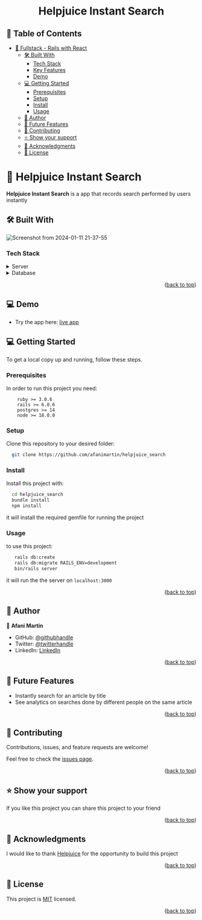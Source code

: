 <a name="readme-top"></a>

<div align="center">

  <h1><b>Helpjuice Instant Search</b></h1>

</div>

<!-- TABLE OF CONTENTS -->

## 📗 Table of Contents

- [📖 Fullstack - Rails with React ](#-hello-rails-backend-)
  - [🛠 Built With ](#-built-with-)
    - [Tech Stack ](#tech-stack-)
    - [Key Features ](#key-features-)
    - [Demo](#demo)
  - [💻 Getting Started ](#-getting-started-)
    - [Prerequisites](#prerequisites)
    - [Setup](#setup)
    - [Install](#install)
    - [Usage](#usage)
  - [👥 Author ](#-author-)
  - [🔭 Future Features ](#-future-features-)
  - [🤝 Contributing ](#-contributing-)
  - [⭐️ Show your support ](#️-show-your-support-)
  - [🙏 Acknowledgments ](#-acknowledgments-)
  - [📝 License ](#-license-)

<!-- PROJECT DESCRIPTION -->

# 📖 Helpjuice Instant Search <a name="about-project"></a>

**Helpjuice Instant Search** is a  app that records search performed by users instantly
## 🛠 Built With <a name="built-with"></a>
![Screenshot from 2024-01-11 21-37-55](https://github.com/afanimartin/helpjuice_search/assets/80149314/663c39cd-af32-40c3-9723-2138e348c00c)


### Tech Stack <a name="tech-stack"></a>

<details>
  <summary>Server</summary>
    <li><a href="https://www.ruby-lang.org/en/">Ruby</a></li>
    <li><a href="https://rubyonrails.org/">Rails</a></li>
  <li><a href="https://rubyonrails.org/">Vanillajs</a></li>
</details>
<details>
  <summary>Database</summary>
    <li><a href="https://www.postgresql.org/">Postgres</a></li>
</details>

<p align="right">(<a href="#readme-top">back to top</a>)</p>

<!-- DEMO -->
## 💻 Demo <a name="demo"></a>
- Try the app here: [live app](https://seashell-app-ycqt7.ondigitalocean.app/)

<!-- GETTING STARTED -->

## 💻 Getting Started <a name="getting-started"></a>

To get a local copy up and running, follow these steps.

### Prerequisites

In order to run this project you need:

```
    ruby >= 3.0.6
    rails >= 6.0.6
    postgres >= 14
    node >= 18.0.0
```

### Setup

Clone this repository to your desired folder:

```bash
  git clone https://github.com/afanimartin/helpjuice_search
```

### Install

Install this project with:

```bash
  cd helpjuice_search
  bundle install
  npm install
```

it will install the required gemfile for running the project

### Usage

to use this project:

```bash
   rails db:create
   rails db:migrate RAILS_ENV=development
   bin/rails server
```

it will run the the server on ```localhost:3000```

<!-- ### Test

to run test in these this project:

```ruby
   rspec
```

it will run the all the unit test of these project

 -->


<p align="right">(<a href="#readme-top">back to top</a>)</p>


## 👥 Author <a name="author"></a>

👤 **Afani Martin**

- GitHub: [@githubhandle](https://github.com/afanimartin)
- Twitter: [@twitterhandle](https://twitter.com/whiz251)
- LinkedIn: [LinkedIn](https://www.linkedin.com/in/martin-afani/)


<p align="right">(<a href="#readme-top">back to top</a>)</p>

<!-- FEATURES -->

## 🔭 Future Features <a name="future-features"></a>

- Instantly search for an article by title
- See analytics on searches done by different people on the same article


<p align="right">(<a href="#readme-top">back to top</a>)</p>

<!-- CONTRIBUTING -->

## 🤝 Contributing <a name="contributing"></a>

Contributions, issues, and feature requests are welcome!

Feel free to check the [issues page](https://github.com/afanimartin/helpjuice_search/issues).

<p align="right">(<a href="#readme-top">back to top</a>)</p>

<!-- SUPPORT -->

## ⭐️ Show your support <a name="support"></a>

If you like this project you can share this project to your friend

<p align="right">(<a href="#readme-top">back to top</a>)</p>

<!-- ACKNOWLEDGEMENTS -->

## 🙏 Acknowledgments <a name="acknowledgements"></a>

I would like to thank [Helpjuice](https://www.helpjuice.com) for the opportunity to build this project

<p align="right">(<a href="#readme-top">back to top</a>)</p>

<!-- LICENSE -->

## 📝 License <a name="license"></a>

This project is [MIT](./LICENSE) licensed.

<p align="right">(<a href="#readme-top">back to top</a>)</p>
